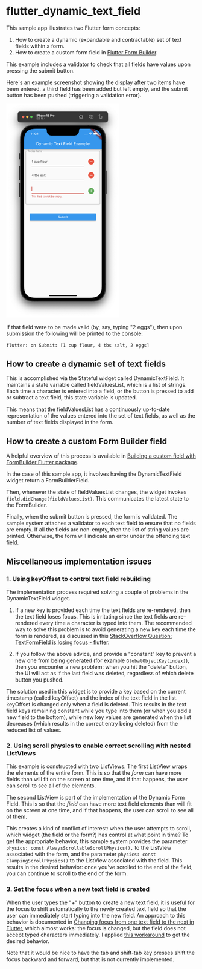 # flutter_dynamic_text_field

This sample app illustrates two Flutter form concepts:

1. How to create a dynamic (expandable and contractable) set of text fields within a form.
2. How to create a custom form field in [Flutter Form Builder](https://pub.dev/packages/flutter_form_builder).

This example includes a validator to check that all fields have values upon pressing the submit button.

Here's an example screenshot showing the display after two items have been entered, a third field has been added but left empty, and the submit button has been pushed (triggering a validation error).

<img width="300px" src="README.png">

If that field were to be made valid (by, say, typing "2 eggs"), then upon submission the following will be printed to the console:

```
flutter: on Submit: [1 cup flour, 4 tbs salt, 2 eggs]
```

## How to create a dynamic set of text fields

This is accomplished via the Stateful widget called DynamicTextField.  It maintains a state variable called fieldValuesList, which is a list of strings. Each time a character is entered into a field, or the button is pressed to add or subtract a text field, this state variable is updated.

This means that the fieldValuesList has a continuously up-to-date representation of the values entered into the set of text fields, as well as the number of text fields displayed in the form. 

## How to create a custom Form Builder field

A helpful overview of this process is available in [Building a custom field with FormBuilder Flutter package](https://medium.com/@danvickmiller/building-a-custom-flutter-form-builder-field-c67e2b2a27f4).

In the case of this sample app, it involves having the DynamicTextField widget return a FormBuilderField. 

Then, whenever the state of fieldValuesList changes, the widget invokes `field.didChange(fieldValuesList)`. This communicates the latest state to the FormBuilder.

Finally, when the submit button is pressed, the form is validated.  The sample system attaches a validator to each text field to ensure that no fields are empty. If all the fields are non-empty, then the list of string values are printed. Otherwise, the form will indicate an error under the offending text field.

## Miscellaneous implementation issues

### 1. Using keyOffset to control text field rebuilding

The implementation process required solving a couple of problems in the DynamicTextField widget.

1. If a new key is provided each time the text fields are re-rendered, then the text field loses focus.  This is irritating since the text fields are re-rendered every time a character is typed into them. The recommended way to solve this problem is to avoid generating a new key each time the form is rendered, as discussed in this [StackOverflow Question: TextFormField is losing focus - flutter](https://stackoverflow.com/questions/48845568/textformfield-is-losing-focus-flutter).

2. If you follow the above advice, and provide a "constant" key to prevent a new one from being generated (for example `GlobalObjectKey(index)`), then you encounter a new problem: when you hit the "delete" button, the UI will act as if the last field was deleted, regardless of which delete button you pushed. 

The solution used in this widget is to provide a key based on the current timestamp (called keyOffset) and the index of the text field in the list.  keyOffset is changed only when a field is deleted. This results in the text field keys remaining constant while you type into them (or when you add a new field to the bottom), while new key values are generated when the list decreases (which results in the correct entry being deleted) from the reduced list of values.

### 2. Using scroll physics to enable correct scrolling with nested ListViews

This example is constructed with two ListViews. The first ListView wraps the elements of the entire form. This is so that the *form* can have more fields than will fit on the screen at one time, and if that happens, the user can scroll to see all of the elements. 

The second ListView is part of the implementation of the Dynamic Form Field. This is so that the *field* can have more text field elements than will fit on the screen at one time, and if that happens, the user can scroll to see all of them. 

This creates a kind of conflict of interest: when the user attempts to scroll, which widget (the field or the form?) has control at what point in time? To get the appropriate behavior, this sample system provides the parameter `physics: const AlwaysScrollableScrollPhysics(),` to the ListView associated with the form, and the parameter `physics: const ClampingScrollPhysics()` to the ListView associated with the field. This results in the desired behavior: once you've scrolled to the end of the field, you can continue to scroll to the end of the form. 

### 3. Set the focus when a new text field is created

When the user types the "+" button to create a new text field, it is useful for the focus to shift automatically to the newly created text field so that the user can immediately start typing into the new field. An approach to this behavior is documented in [Changing focus from one text field to the next in Flutter](https://stackoverflow.com/questions/49410975/changing-focus-from-one-text-field-to-the-next-in-flutter), which almost works: the focus is changed, but the field does not accept typed characters immediately. I applied [this workaround](https://github.com/flutter/flutter/issues/95553#issuecomment-1120141268) to get the desired behavior. 

Note that it would be nice to have the tab and shift-tab key presses shift the focus backward and forward, but that is not currently implemented.
